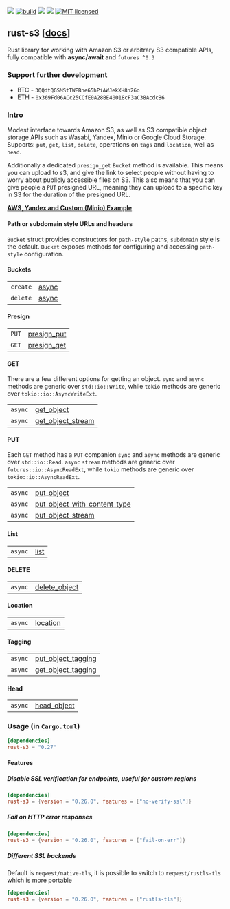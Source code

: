 [![](https://camo.githubusercontent.com/2fee3780a8605b6fc92a43dab8c7b759a274a6cf/68747470733a2f2f696d672e736869656c64732e696f2f62616467652f72757374632d737461626c652d627269676874677265656e2e737667)](https://www.rust-lang.org/downloads.html)
[![build](https://github.com/durch/rust-s3/workflows/build/badge.svg)](https://github.com/durch/rust-s3/actions)
[![](http://meritbadge.herokuapp.com/rust-s3)](https://crates.io/crates/rust-s3)
![](https://img.shields.io/crates/d/rust-s3.svg)
[![MIT licensed](https://img.shields.io/badge/license-MIT-blue.svg)](https://github.com/durch/rust-s3/blob/master/LICENSE.md)
<!-- [![Join the chat at https://gitter.im/durch/rust-s3](https://badges.gitter.im/durch/rust-s3.svg)](https://gitter.im/durch/rust-s3?utm_source=badge&utm_medium=badge&utm_campaign=pr-badge&utm_content=badge) -->
## rust-s3 [[docs](https://docs.rs/rust-s3/)]

Rust library for working with Amazon S3 or arbitrary S3 compatible APIs, fully compatible with **async/await** and `futures ^0.3`

### Support further development

+ BTC - `3QQdtQGSMStTWEBhe65hPiAWJekXH8n26o`
+ ETH - `0x369Fd06ACc25CCfE0A28BE40018cF3aC38AcdcB6`

### Intro

Modest interface towards Amazon S3, as well as S3 compatible object storage APIs such as Wasabi, Yandex, Minio or Google Cloud Storage.
Supports: `put`, `get`, `list`, `delete`, operations on `tags` and `location`, well as `head`. 

Additionally a dedicated `presign_get` `Bucket` method is available. This means you can upload to s3, and give the link to select people without having to worry about publicly accessible files on S3. This also means that you can give people 
a `PUT` presigned URL, meaning they can upload to a specific key in S3 for the duration of the presigned URL.

**[AWS, Yandex and Custom (Minio) Example](https://github.com/durch/rust-s3/blob/master/s3/bin/simple_crud.rs)**

#### Path or subdomain style URLs and headers

`Bucket` struct provides constructors for `path-style` paths, `subdomain` style is the default. `Bucket` exposes methods for configuring and accessing `path-style` configuration.

#### Buckets

|          |                                                                             |
|----------|-----------------------------------------------------------------------------|
| `create` | [async](https://docs.rs/rust-s3/s3/bucket/struct.Bucket.html#method.create) |
| `delete` | [async](https://docs.rs/rust-s3/s3/bucket/struct.Bucket.html#method.delete) |

#### Presign

|       |                                                                                        |
|-------|----------------------------------------------------------------------------------------|
| `PUT` | [presign_put](https://docs.rs/rust-s3/s3/bucket/struct.Bucket.html#method.presign_put) |
| `GET` | [presign_get](https://docs.rs/rust-s3/s3/bucket/struct.Bucket.html#method.presign_get) |

#### GET

There are a few different options for getting an object. `sync` and `async` methods are generic over `std::io::Write`,
while `tokio` methods are generic over `tokio::io::AsyncWriteExt`.

|         |                                                                                                    |
|---------|----------------------------------------------------------------------------------------------------|
| `async` | [get_object](https://docs.rs/rust-s3/s3/bucket/struct.Bucket.html#method.get_object)               |
| `async` | [get_object_stream](https://docs.rs/rust-s3/s3/bucket/struct.Bucket.html#method.get_object_stream) |

#### PUT

Each `GET` method has a `PUT` companion `sync` and `async` methods are generic over `std::io::Read`. `async` `stream` methods are generic over `futures::io::AsyncReadExt`, while `tokio` methods are generic over `tokio::io::AsyncReadExt`.

|         |                                                                                                                          |
|---------|--------------------------------------------------------------------------------------------------------------------------|
| `async` | [put_object](https://docs.rs/rust-s3/s3/bucket/struct.Bucket.html#method.put_object)                                     |
| `async` | [put_object_with_content_type](https://docs.rs/rust-s3/s3/bucket/struct.Bucket.html#method.put_object_with_content_type) |
| `async` | [put_object_stream](https://docs.rs/rust-s3/s3/bucket/struct.Bucket.html#method.put_object_stream)                       |

#### List

|         |                                                                          |
|---------|--------------------------------------------------------------------------|
| `async` | [list](https://docs.rs/rust-s3/s3/bucket/struct.Bucket.html#method.list) |

#### DELETE

|         |                                                                                            |
|---------|--------------------------------------------------------------------------------------------|
| `async` | [delete_object](https://docs.rs/rust-s3/s3/bucket/struct.Bucket.html#method.delete_object) |

#### Location

|         |                                                                                  |
|---------|----------------------------------------------------------------------------------|
| `async` | [location](https://docs.rs/rust-s3/s3/bucket/struct.Bucket.html#method.location) |

#### Tagging

|         |                                                                                                      |
|---------|------------------------------------------------------------------------------------------------------|
| `async` | [put_object_tagging](https://docs.rs/rust-s3/s3/bucket/struct.Bucket.html#method.put_object_tagging) |
| `async` | [get_object_tagging](https://docs.rs/rust-s3/s3/bucket/struct.Bucket.html#method.get_object_tagging) |

#### Head

|         |                                                                                        |
|---------|----------------------------------------------------------------------------------------|
| `async` | [head_object](https://docs.rs/rust-s3/s3/bucket/struct.Bucket.html#method.head_object) |

### Usage (in `Cargo.toml`)

```toml
[dependencies]
rust-s3 = "0.27"
```

#### Features

##### Disable SSL verification for endpoints, useful for custom regions

```toml
[dependencies]
rust-s3 = {version = "0.26.0", features = ["no-verify-ssl"]}
```

##### Fail on HTTP error responses

```toml
[dependencies]
rust-s3 = {version = "0.26.0", features = ["fail-on-err"]}
```

##### Different SSL backends

Default is `reqwest/native-tls`, it is possible to switch to `reqwest/rustls-tls` which is more portable

```toml
[dependencies]
rust-s3 = {version = "0.26.0", features = ["rustls-tls"]}
```
